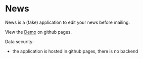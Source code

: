 # News

News is a (fake) application to edit your news before mailing. 

View the [Demo](https://jlcanela.github.io/news/) on github pages.

Data security: 
- the application is hosted in github pages, there is no backend
